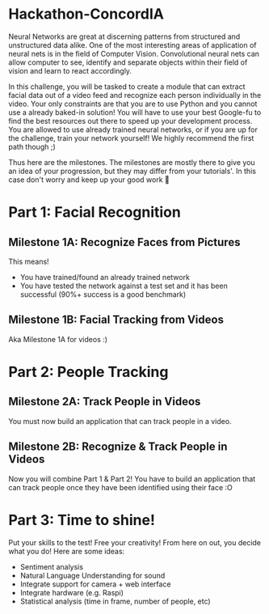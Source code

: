 # Hackathon-ConcordIA

Neural Networks are great at discerning patterns from structured and unstructured data alike. One of the most interesting areas of application of neural nets is in the field of Computer Vision. Convolutional neural nets can allow computer to see, identify and separate objects within their field of vision and learn to react accordingly.

In this challenge, you will be tasked to create a module that can extract facial data out of a video feed and recognize each person individually in the video. Your only constraints are that you are to use Python and you cannot use a already baked-in solution! You will have to use your best Google-fu to find the best resources out there to speed up your development process. You are allowed to use already trained neural networks, or if you are up for the challenge, train your network yourself! We highly recommend the first path though ;)

Thus here are the milestones. The milestones are mostly there to give you an idea of your progression, but they may differ from your tutorials'. In this case don't worry and keep up your good work 🚀

# Part 1: Facial Recognition

## Milestone 1A: Recognize Faces from Pictures

This means!

- You have trained/found an already trained network
- You have tested the network against a test set and it has been successful (90%+ success is a good benchmark)

## Milestone 1B: Facial Tracking from Videos

Aka Milestone 1A for videos :)

# Part 2: People Tracking

## Milestone 2A: Track People in Videos

You must now build an application that can track people in a video.

## Milestone 2B: Recognize & Track People in Videos

Now you will combine Part 1 & Part 2! You have to build an application that can track people once they have been identified using their face :O

# Part 3: Time to shine!

Put your skills to the test! Free your creativity! From here on out, you decide what you do! Here are some ideas:

- Sentiment analysis
- Natural Language Understanding for sound
- Integrate support for camera + web interface
- Integrate hardware (e.g. Raspi)
- Statistical analysis (time in frame, number of people, etc)
